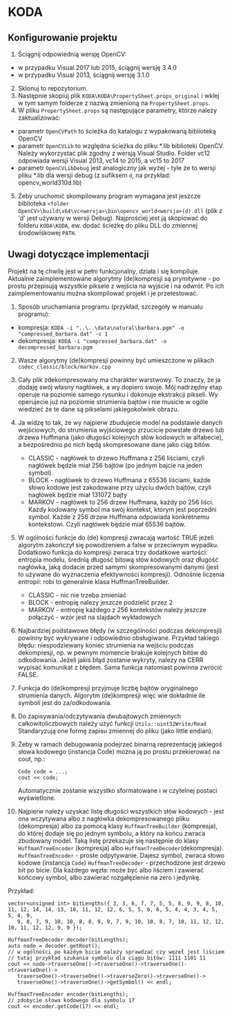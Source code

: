 # KODA
## Konfigurowanie projektu
1. Ściągnij odpowiednią wersję OpenCV:
  * w przypadku Visual 2017 lub 2015, ściągnij wersję 3.4.0
  * w przypadku Visual 2013, ściągnij wersję 3.1.0
2. Sklonuj to repozytorium.
3. Następnie skopiuj plik `KODA\KODA\PropertySheet.props_original` i wklej w tym samym folderze z nazwą zmienioną na `PropertySheet.props`.
4. W pliku `PropertySheet.props` są następujące parametry, którze należy zaktualizować:
  * parametr `OpenCVPath` to ścieżka do katalogu z wypakowaną biblioteką OpenCV
  * parametr `OpenCVLib` to względna ścieżka do pliku *.lib biblioteki OpenCV. Należy wykorzystać plik zgodny z wersją Visual Studio. Folder vc12 odpowiada wersji Visual 2013, vc14 to 2015, a vc15 to 2017
  * parametr `OpenCVLibDebug` jest analogiczny jak wyżej - tyle że to wersji pliku *.lib dla wersji debug (z sufiksem `d`, na przykład: opencv_world310d.lib)
5. Żeby uruchomić skompilowany program wymagana jest jeszcze biblioteka `<folder OpenCV>\build\x64\vc<wersja>\bin\opencv_world<wersja>(d).dll` (plik z 'd' jest używany w wersji Debug). Najprościej jest ją skopiować do folderu `KODA\KODA`, ew. dodać ścieżkę do pliku DLL do zmiennej środowiskowej `PATH`.

## Uwagi dotyczące implementacji

Projekt na tę chwilę jest w pełni funkcjonalny, działa i się kompiluje. Aktualnie zaimplementowane algorytmy (de)kompresji są prymitywne - po prostu przepisują wszystkie piksele z wejścia na wyjście i na odwrót. Po ich zaimplementowaniu można skompilować projekt i je przetestować.

1. Sposób uruchamiania programu (przykład, szczegóły w manualu programu):
  * kompresja:
    `KODA -i "..\..\data\natural\barbara.pgm" -o "compressed_barbara.dat" -c 1`
  * dekompresja:
    `KODA -i "compressed_barbara.dat" -o decompressed_barbara.pgm`

2. Wasze algorytmy (de)kompresji powinny być umieszczone w plikach `codec_classic/block/markov.cpp`

3. Cały plik zdekompresowany ma charakter warstwowy. To znaczy, że ja dodaję swój własny nagłówek, a wy dopiero swoje.
   Mój nadrzędny etap operuje na poziomie samego rysunku i dokonuje ekstrakcji pikseli. Wy operujecie już na poziomie strumienia
   bajtów i nie musicie w ogóle wiedzieć że te dane są pikselami jakiegokolwiek obrazu.

4. Ja widzę to tak, że wy najpierw zbudujecie model na podstawie danych wejściowych, do strumienia wyjściowego zrzucicie powstałe drzewo
   lub drzewa Huffmana (jako długości kolejnych słów kodowych w alfabecie), a bezpośrednio po nich będą skompresowane dane jako ciąg bitów.
   * CLASSIC - nagłówek to drzewo Huffmana z 256 liściami, czyli nagłówek będzie miał 256 bajtów (po jednym bajcie na jeden symbol).
   * BLOCK - nagłówek to drzewo Huffmana z 65536 liściami, każde słowo kodowe jest zakodowane przy użyciu dwóch bajtów, czyli
     nagłówek będzie miał 131072 bajty
   * MARKOV - nagłówek to 256 drzew Huffmana, każdy po 256 liści. Każdy kodowany symbol ma swój kontekst, którym jest poprzedni symbol.
     Każde z 256 drzew Huffmana odpowiada konkretnemu kontekstowi. Czyli nagłówek będzie miał 65536 bajtów.

5. W ogólności funkcje do (de) kompresji zwracają wartość TRUE jeżeli algorytm zakończył się powodzeniem a false w przeciwnym wypadku.
   Dodatkowo funkcja do kompresji zwraca trzy dodatkowe wartości: entropia modelu, średnią
   długość bitową słów kodowych oraz długość nagłówka, jaką dodacie przed samymi skompresowanymi danymi (jest to używane do wyznaczenia efektywności
   kompresji). Odnośnie liczenia entropii: robi to generalnie klasa HuffmanTreeBuilder.
   * CLASSIC - nic nie trzeba zmieniać
   * BLOCK - entropię nalezy jeszcze podzielić przez 2
   * MARKOV - entropię każdego z 256 kontekstów należy jeszcze połączyć - wzór jest na slajdach wykładowych

6. Najbardziej podstawowe błędy (w szczególności podczas dekompresji) powinny być wykrywane i odpowiednio obsługiwane.
   Przykład takiego błędu: niespodziewany koniec strumienia na wejściu podczas dekompresji, np. w pewnym momencie brakuje kolejnych bitów do odkodowania.
   Jeżeli jakiś błąd zostanie wykryty, nalezy na CERR wypisać komunikat z błędem. Sama funkcja natomiast powinna zwrócić FALSE.

7. Funkcja do (de)kompresji przyjmuje liczbę bajtów oryginalnego strumienia danych. Algorytm (de)kompresji więc wie dokładnie ile symboli jest do za/odkodowania.

8. Do zapisywania/odczytywania dwubajtowych zmiennych całkowitoliczbowych należy użyć funkcji `Utils::uint32Write/Read`
   Standaryzują one formę zapisu zmiennej do pliku (jako little endian).

9. Żeby w ramach debugowania podejrzeć binarną reprezentację jakiegoś słowa kodowego (instancja Code) można ją po prostu przekierować na cout, np.:
   ```
   Code code = ...;
   cout << code;
   ```
   Automatycznie zostanie wszystko sformatowane i w czytelnej postaci wyświetlone.

10. Najpierw należy uzyskać listę długości wszystkich słów kodowych - jest ona wczytywana albo z nagłówka dekompresowanego pliku (dekompresja) albo za pomocą
   klasy `HuffmanTreeBuilder` (kompresja), do której dodaje się po jednym symbolu, a który na końcu zwraca zbudowany model.
   Taką listę przekazuje się następnie do klasy `HuffmanTreeEncoder` (kompresja) albo `HuffmanTreeDecoder`(dekompresja).
   `HuffmanTreeEncoder` - proste odpytywanie. Dajesz symbol, zwraca słowo kodowe (instancja `Code`)
   `HuffmanTreeDecoder` - przechodzone jest drzewo bit po bicie. Dla każdego węzła: może być albo liściem i zawierać końcowy symbol, albo zawierać rozgałęzienie
   na zero i jedynkę.

   Przykład:

   ```
   vector<unsigned int> bitLengths({ 3, 3, 6, 7, 7, 5, 5, 8, 9, 9, 8, 10, 11, 12, 14, 14, 13, 10, 11, 12, 12, 6, 5, 5, 6, 6, 5, 4, 4, 3, 4, 5, 5, 4, 9,
      9, 8, 7, 9, 10, 10, 8, 8, 9, 9, 7, 9, 10, 10, 8, 7, 10, 11, 12, 12, 10, 11, 12, 12, 9, 9 });

   HuffmanTreeDecoder decoder(bitLengths);
   auto node = decoder.getRoot();
   // w ogólności po każdym bicie należy sprawdzać czy węzeł jest liściem
   // tutaj przykład szukania symbolu dla ciągu bitów: 1111 1101 11
   cout << node->traverseOne()->traverseOne()->traverseOne()->traverseOne()->
      traverseOne()->traverseOne()->traverseZero()->traverseOne()->
      traverseOne()->traverseOne()->getSymbol() << endl;

   HuffmanTreeEncoder encoder(bitLengths);
   // zdobycie słowa kodowego dla symbolu 17
   cout << encoder.getCode(17) << endl;
   ```